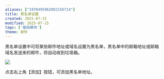 ```yaml
---
aliases: ["1970495962082156714"]
title: 黑名单设置
created: 2025-07-15
modified: 2025-07-15
tags: ['基础模块']
theme: 邮件
---
```


黑名单设置中可将某些邮件地址或域名设置为黑名单，黑名单中的邮箱地址或邮箱域名发送来的邮件，将自动收到垃圾箱。

![](https://myhelpdoc.oss-cn-heyuan.aliyuncs.com/mdimages/6cf6e07f8b2b8358ac6f6ab7cf8b7027.jpg)

点击右上角【添加】按钮，可添加黑名单地址。

